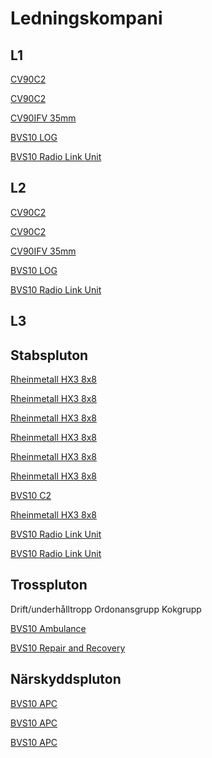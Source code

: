 # Ledningskompani

## L1

[CV90C2](https://www.baesystems.com/en/product/cv90)

[CV90C2](https://www.baesystems.com/en/product/cv90)

[CV90IFV 35mm](https://www.baesystems.com/en/product/cv90)

[BVS10 LOG](https://www.baesystems.com/en-us/product/bvs10)

[BVS10 Radio Link Unit](https://www.baesystems.com/en-us/product/bvs10)

## L2

[CV90C2](https://www.baesystems.com/en/product/cv90)

[CV90C2](https://www.baesystems.com/en/product/cv90)

[CV90IFV 35mm](https://www.baesystems.com/en/product/cv90)

[BVS10 LOG](https://www.baesystems.com/en-us/product/bvs10)

[BVS10 Radio Link Unit](https://www.baesystems.com/en-us/product/bvs10)

## L3

## Stabspluton

[Rheinmetall HX3 8x8](https://www.rheinmetall.com/en/products/logistic-vehicles/military-trucks/hx3-generation)

[Rheinmetall HX3 8x8](https://www.rheinmetall.com/en/products/logistic-vehicles/military-trucks/hx3-generation)

[Rheinmetall HX3 8x8](https://www.rheinmetall.com/en/products/logistic-vehicles/military-trucks/hx3-generation)

[Rheinmetall HX3 8x8](https://www.rheinmetall.com/en/products/logistic-vehicles/military-trucks/hx3-generation)

[Rheinmetall HX3 8x8](https://www.rheinmetall.com/en/products/logistic-vehicles/military-trucks/hx3-generation)

[Rheinmetall HX3 8x8](https://www.rheinmetall.com/en/products/logistic-vehicles/military-trucks/hx3-generation)

[BVS10 C2](https://www.baesystems.com/en-us/product/bvs10)

[Rheinmetall HX3 8x8](https://www.rheinmetall.com/en/products/logistic-vehicles/military-trucks/hx3-generation)

[BVS10 Radio Link Unit](https://www.baesystems.com/en-us/product/bvs10)

[BVS10 Radio Link Unit](https://www.baesystems.com/en-us/product/bvs10)

## Trosspluton

Drift/underhålltropp
Ordonansgrupp
Kokgrupp

[BVS10 Ambulance](https://www.baesystems.com/en-us/product/bvs10)

[BVS10 Repair and Recovery](https://www.baesystems.com/en-us/product/bvs10)

## Närskyddspluton

[BVS10 APC](https://www.baesystems.com/en-us/product/bvs10)

[BVS10 APC](https://www.baesystems.com/en-us/product/bvs10)

[BVS10 APC](https://www.baesystems.com/en-us/product/bvs10)
